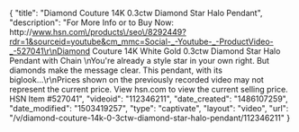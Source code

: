 {
    "title": "Diamond Couture 14K 0.3ctw Diamond Star Halo Pendant",
    "description": "For More Info or to Buy Now: http:\/\/www.hsn.com\/products\/seo\/8292449?rdr=1&sourceid=youtube&cm_mmc=Social-_-Youtube-_-ProductVideo-_-527041\r\nDiamond Couture 14K White Gold 0.3ctw Diamond Star Halo Pendant with Chain \nYou're already a style star in your own right. But diamonds make the message clear. This pendant, with its biglook...\r\nPrices shown on the previously recorded video may not represent the current price.  View hsn.com to view the current selling price. HSN Item #527041",
    "videoid": "112346211",
    "date_created": "1486107259",
    "date_modified": "1503419257",
    "type": "captivate",
    "layout": "video",
    "url": "\/v\/diamond-couture-14k-0-3ctw-diamond-star-halo-pendant\/112346211"
}